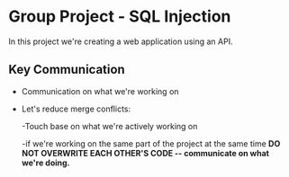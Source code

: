 # Group Project - SQL Injection

In this project we're creating a web application using an API.

## Key Communication

- Communication on what we're working on

- Let's reduce merge conflicts:

    -Touch base on what we're actively working on

    -if we're working on the same part of the project at the same time
    **DO NOT OVERWRITE EACH OTHER'S CODE -- communicate on what we're doing.**